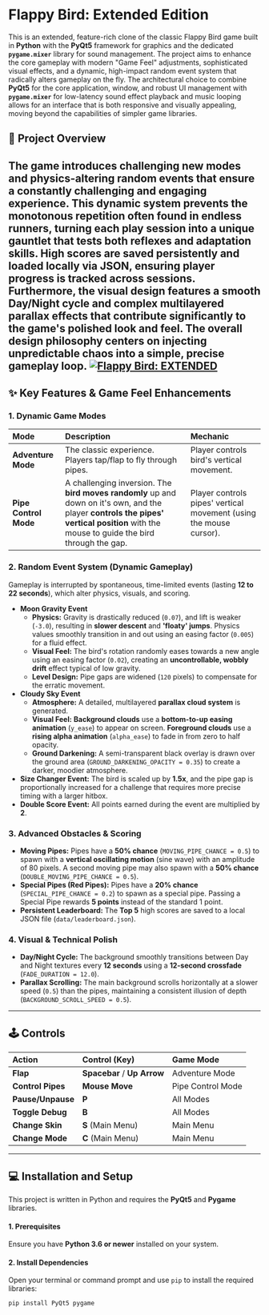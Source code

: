 # Flappy Bird: **Extended Edition**

This is an extended, feature-rich clone of the classic Flappy Bird game built in **Python** with the **PyQt5** framework for graphics and the dedicated **`pygame.mixer`** library for sound management. The project aims to enhance the core gameplay with modern "Game Feel" adjustments, sophisticated visual effects, and a dynamic, high-impact random event system that radically alters gameplay on the fly. The architectural choice to combine **PyQt5** for the core application, window, and robust UI management with **`pygame.mixer`** for low-latency sound effect playback and music looping allows for an interface that is both responsive and visually appealing, moving beyond the capabilities of simpler game libraries.

## 🚀 Project Overview

The game introduces challenging new modes and physics-altering random events that ensure a constantly challenging and engaging experience. This dynamic system prevents the monotonous repetition often found in endless runners, turning each play session into a unique gauntlet that tests both reflexes and adaptation skills. High scores are saved persistently and loaded locally via JSON, ensuring player progress is tracked across sessions. Furthermore, the visual design features a smooth Day/Night cycle and complex multilayered parallax effects that contribute significantly to the game's polished look and feel. The overall design philosophy centers on injecting unpredictable chaos into a simple, precise gameplay loop.
[![Flappy Bird: EXTENDED](https://img.youtube.com/vi/XWMauWxiyX4/maxresdefault.jpg)](https://www.youtube.com/watch?v=XWMauWxiyX4)
---

## ✨ Key Features & Game Feel Enhancements

### 1. Dynamic Game Modes

| Mode | Description | Mechanic |
| :--- | :--- | :--- |
| **Adventure Mode** | The classic experience. Players tap/flap to fly through pipes. | Player controls bird's vertical movement. |
| **Pipe Control Mode** | A challenging inversion. The **bird moves randomly** up and down on it's own, and the player **controls the pipes' vertical position** with the mouse to guide the bird through the gap. | Player controls pipes' vertical movement (using the mouse cursor). |

### 2. Random Event System (Dynamic Gameplay)

Gameplay is interrupted by spontaneous, time-limited events (lasting **12 to 22 seconds**), which alter physics, visuals, and scoring.

* **Moon Gravity Event**
    * **Physics:** Gravity is drastically reduced (`0.07`), and lift is weaker (`-3.0`), resulting in **slower descent** and **'floaty' jumps**. Physics values smoothly transition in and out using an easing factor (`0.005`) for a fluid effect.
    * **Visual Feel:** The bird's rotation randomly eases towards a new angle using an easing factor (`0.02`), creating an **uncontrollable, wobbly drift** effect typical of low gravity.
    * **Level Design:** Pipe gaps are widened (`120` pixels) to compensate for the erratic movement.
* **Cloudy Sky Event**
    * **Atmosphere:** A detailed, multilayered **parallax cloud system** is generated.
    * **Visual Feel:** **Background clouds** use a **bottom-to-up easing animation** (`y_ease`) to appear on screen. **Foreground clouds** use a **rising alpha animation** (`alpha_ease`) to fade in from zero to half opacity.
    * **Ground Darkening:** A semi-transparent black overlay is drawn over the ground area (`GROUND_DARKENING_OPACITY = 0.35`) to create a darker, moodier atmosphere.
* **Size Changer Event:** The bird is scaled up by **1.5x**, and the pipe gap is proportionally increased for a challenge that requires more precise timing with a larger hitbox.
* **Double Score Event:** All points earned during the event are multiplied by **2**.

### 3. Advanced Obstacles & Scoring

* **Moving Pipes:** Pipes have a **50% chance** (`MOVING_PIPE_CHANCE = 0.5`) to spawn with a **vertical oscillating motion** (sine wave) with an amplitude of 80 pixels. A second moving pipe may also spawn with a **50% chance** (`DOUBLE_MOVING_PIPE_CHANCE = 0.5`).
* **Special Pipes (Red Pipes):** Pipes have a **20% chance** (`SPECIAL_PIPE_CHANCE = 0.2`) to spawn as a special pipe. Passing a Special Pipe rewards **5 points** instead of the standard 1 point.
* **Persistent Leaderboard:** The **Top 5** high scores are saved to a local JSON file (`data/leaderboard.json`).

### 4. Visual & Technical Polish

* **Day/Night Cycle:** The background smoothly transitions between Day and Night textures every **12 seconds** using a **12-second crossfade** (`FADE_DURATION = 12.0`).
* **Parallax Scrolling:** The main background scrolls horizontally at a slower speed (`0.5`) than the pipes, maintaining a consistent illusion of depth (`BACKGROUND_SCROLL_SPEED = 0.5`).

---

## 🕹️ Controls

| Action | Control (Key) | Game Mode |
| :--- | :--- | :--- |
| **Flap** | **Spacebar** / **Up Arrow** | Adventure Mode |
| **Control Pipes** | **Mouse Move** | Pipe Control Mode |
| **Pause/Unpause** | **P** | All Modes |
| **Toggle Debug** | **B** | All Modes |
| **Change Skin** | **S** (Main Menu) | Main Menu |
| **Change Mode** | **C** (Main Menu) | Main Menu |

---

## 💻 Installation and Setup

This project is written in Python and requires the **PyQt5** and **Pygame** libraries.

#### **1. Prerequisites**

Ensure you have **Python 3.6 or newer** installed on your system.

#### **2. Install Dependencies**

Open your terminal or command prompt and use `pip` to install the required libraries:

```bash
pip install PyQt5 pygame
